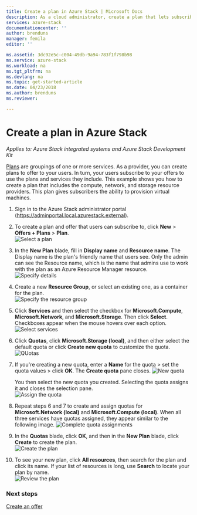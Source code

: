 ```yaml
---
title: Create a plan in Azure Stack | Microsoft Docs
description: As a cloud administrator, create a plan that lets subscribers provision virtual machines.
services: azure-stack
documentationcenter: ''
author: brenduns
manager: femila
editor: ''

ms.assetid: 3dc92e5c-c004-49db-9a94-783f1f798b98
ms.service: azure-stack
ms.workload: na
ms.tgt_pltfrm: na
ms.devlang: na
ms.topic: get-started-article
ms.date: 04/23/2018
ms.author: brenduns
ms.reviewer:

---
```

# Create a plan in Azure Stack

*Applies to: Azure Stack integrated systems and Azure Stack Development Kit*

[Plans](azure-stack-key-features.md) are groupings of one or more services. As a provider, you can create plans to offer to your users. In turn, your users subscribe to your offers to use the plans and services they include. This example shows you how to create a plan that includes the compute, network, and storage resource providers. This plan gives subscribers the ability to provision virtual machines.

1. Sign in to the Azure Stack administrator portal (https://adminportal.local.azurestack.external).

2. To create a plan and offer that users can subscribe to, click **New** > **Offers + Plans** > **Plan**.  
   ![Select a plan](media/azure-stack-create-plan/select-plan.png)

3. In the **New Plan** blade, fill in **Display name** and **Resource name**. The Display name is the plan's friendly name that users see. Only the admin can see the Resource name, which is the name that admins use to work with the plan as an Azure Resource Manager resource.  
   ![Specify details](media/azure-stack-create-plan/plan-name.png)

4. Create a new **Resource Group**, or select an existing one, as a container for the plan.  
   ![Specify the resource group](media/azure-stack-create-plan/resource-group.png)

5. Click **Services** and then select the checkbox for **Microsoft.Compute**, **Microsoft.Network**, and **Microsoft.Storage**. Then click **Select**. Checkboxes appear when the mouse hovers over each option.
   ![Select services](media/azure-stack-create-plan/services.png)

6. Click **Quotas**, click **Microsoft.Storage (local)**, and then either select the default quota or click **Create new quota** to customize the quota.  
   ![QUotas](media/azure-stack-create-plan/quotas.png)

7. If you're creating a new quota, enter a **Name** for the quota > set the quota values > click **OK**. The **Create quota** pane closes.
   ![New quota](media/azure-stack-create-plan/new-quota.png)

   You then select the new quota you created. Selecting the quota assigns it and closes the selection pane.  
   ![Assign the quota](media/azure-stack-create-plan/assign-quota.png)

8. Repeat steps 6 and 7 to create and assign quotas for **Microsoft.Network (local)** and **Microsoft.Compute (local)**.  When all three services have quotas assigned, they appear similar to the following image.
   ![Complete quota assignments](media/azure-stack-create-plan/all-quotas-assigned.png)

9. In the **Quotas** blade, click **OK**, and then in the **New Plan** blade, click **Create** to create the plan.  
    ![Create the plan](media/azure-stack-create-plan/create.png)
10. To see your new plan, click **All resources**, then search for the plan and click its name. If your list of resources is long, use **Search** to locate your plan by name.  
   ![Review the plan](media/azure-stack-create-plan/plan-overview.png)

### Next steps
[Create an offer](azure-stack-create-offer.md)
